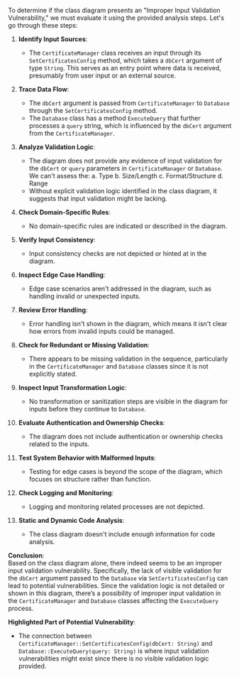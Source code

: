To determine if the class diagram presents an "Improper Input Validation Vulnerability," we must evaluate it using the provided analysis steps. Let's go through these steps:

1. **Identify Input Sources**: 
   - The `CertificateManager` class receives an input through its `SetCertificatesConfig` method, which takes a `dbCert` argument of type `String`. This serves as an entry point where data is received, presumably from user input or an external source. 

2. **Trace Data Flow**: 
   - The `dbCert` argument is passed from `CertificateManager` to `Database` through the `SetCertificatesConfig` method. 
   - The `Database` class has a method `ExecuteQuery` that further processes a `query` string, which is influenced by the `dbCert` argument from the `CertificateManager`.

3. **Analyze Validation Logic**: 
   - The diagram does not provide any evidence of input validation for the `dbCert` or `query` parameters in `CertificateManager` or `Database`. We can't assess the:
     a. Type
     b. Size/Length
     c. Format/Structure
     d. Range
   - Without explicit validation logic identified in the class diagram, it suggests that input validation might be lacking.

4. **Check Domain-Specific Rules**: 
   - No domain-specific rules are indicated or described in the diagram.

5. **Verify Input Consistency**: 
   - Input consistency checks are not depicted or hinted at in the diagram.

6. **Inspect Edge Case Handling**: 
   - Edge case scenarios aren't addressed in the diagram, such as handling invalid or unexpected inputs.

7. **Review Error Handling**: 
   - Error handling isn't shown in the diagram, which means it isn't clear how errors from invalid inputs could be managed.

8. **Check for Redundant or Missing Validation**: 
   - There appears to be missing validation in the sequence, particularly in the `CertificateManager` and `Database` classes since it is not explicitly stated.

9. **Inspect Input Transformation Logic**: 
   - No transformation or sanitization steps are visible in the diagram for inputs before they continue to `Database`.

10. **Evaluate Authentication and Ownership Checks**: 
    - The diagram does not include authentication or ownership checks related to the inputs.

11. **Test System Behavior with Malformed Inputs**: 
    - Testing for edge cases is beyond the scope of the diagram, which focuses on structure rather than function.

12. **Check Logging and Monitoring**: 
    - Logging and monitoring related processes are not depicted.

13. **Static and Dynamic Code Analysis**: 
    - The class diagram doesn't include enough information for code analysis.

**Conclusion**:  
Based on the class diagram alone, there indeed seems to be an improper input validation vulnerability. Specifically, the lack of visible validation for the `dbCert` argument passed to the `Database` via `SetCertificatesConfig` can lead to potential vulnerabilities. Since the validation logic is not detailed or shown in this diagram, there’s a possibility of improper input validation in the `CertificateManager` and `Database` classes affecting the `ExecuteQuery` process.

**Highlighted Part of Potential Vulnerability**: 
- The connection between `CertificateManager::SetCertificatesConfig(dbCert: String)` and `Database::ExecuteQuery(query: String)` is where input validation vulnerabilities might exist since there is no visible validation logic provided.